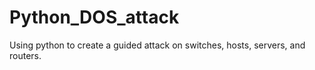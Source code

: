 # Python_DOS_attack
Using python to create a guided attack on switches, hosts, servers, and routers.
